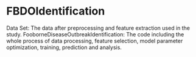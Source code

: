 # FBDOIdentification
Data Set: The data after preprocessing and feature extraction used in the study.
FooborneDiseaseOutbreakIdentification: The code including the whole process of data processing, feature selection, model parameter optimization, training, prediction and analysis.

